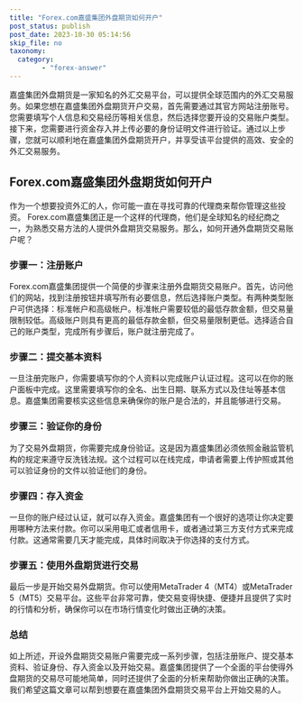 ```yaml
---
title: "Forex.com嘉盛集团外盘期货如何开户"
post_status: publish
post_date: 2023-10-30 05:14:56
skip_file: no
taxonomy:
  category:
        - "forex-answer"
---
```


嘉盛集团外盘期货是一家知名的外汇交易平台，可以提供全球范围内的外汇交易服务。如果您想在嘉盛集团外盘期货开户交易，首先需要通过其官方网站注册账号。您需要填写个人信息和交易经历等相关信息，然后选择您要开设的交易账户类型。接下来，您需要进行资金存入并上传必要的身份证明文件进行验证。通过以上步骤，您就可以顺利地在嘉盛集团外盘期货开户，并享受该平台提供的高效、安全的外汇交易服务。

## Forex.com嘉盛集团外盘期货如何开户

作为一个想要投资外汇的人，你可能一直在寻找可靠的代理商来帮你管理这些投资。 Forex.com嘉盛集团正是一个这样的代理商，他们是全球知名的经纪商之一，为熟悉交易方法的人提供外盘期货交易服务。那么，如何开通外盘期货交易账户呢？

### 步骤一：注册账户

Forex.com嘉盛集团提供一个简便的步骤来注册外盘期货交易账户。首先，访问他们的网站，找到注册按钮并填写所有必要信息，然后选择账户类型。有两种类型账户可供选择：标准帐户和高级帐户。标准帐户需要较低的最低存款金额，但交易量限制较低。高级账户则具有更高的最低存款金额，但交易量限制更低。选择适合自己的账户类型，完成所有步骤后，账户就注册完成了。

### 步骤二：提交基本资料

一旦注册完账户，你需要填写你的个人资料以完成账户认证过程。这可以在你的账户面板中完成。这里需要填写你的全名、出生日期、联系方式以及住址等基本信息。嘉盛集团需要核实这些信息来确保你的账户是合法的，并且能够进行交易。

### 步骤三：验证你的身份

为了交易外盘期货，你需要完成身份验证。这是因为嘉盛集团必须依照金融监管机构的规定来遵守反洗钱法规。这个过程可以在线完成，申请者需要上传护照或其他可以验证身份的文件以验证他们的身份。

### 步骤四：存入资金

一旦你的账户经过认证，就可以存入资金。嘉盛集团有一个很好的选项让你决定要用哪种方法来付款。你可以采用电汇或者信用卡，或者通过第三方支付方式来完成付款。这通常需要几天才能完成，具体时间取决于你选择的支付方式。

### 步骤五：使用外盘期货进行交易

最后一步是开始交易外盘期货。你可以使用MetaTrader 4（MT4）或MetaTrader 5（MT5）交易平台。这些平台非常可靠，使交易变得快捷、便捷并且提供了实时的行情和分析，确保你可以在市场行情变化时做出正确的决策。

### 总结

如上所述，开设外盘期货交易账户需要完成一系列步骤，包括注册账户、提交基本资料、验证身份、存入资金以及开始交易。嘉盛集团提供了一个全面的平台使得外盘期货的交易尽可能地简单，同时还提供了全面的分析来帮助你做出正确的决策。我们希望这篇文章可以帮到想要在嘉盛集团外盘期货交易平台上开始交易的人。 

